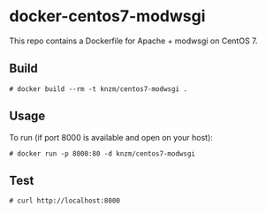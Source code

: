 # docker-centos7-modwsgi

This repo contains a Dockerfile for Apache + modwsgi on CentOS 7.

## Build

```
# docker build --rm -t knzm/centos7-modwsgi .
```

## Usage

To run (if port 8000 is available and open on your host):

```
# docker run -p 8000:80 -d knzm/centos7-modwsgi
```

## Test

```
# curl http://localhost:8000
```
